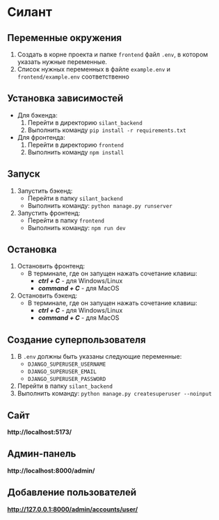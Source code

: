 # Силант

## Переменные окружения

1. Создать в корне проекта и папке `frontend` файл `.env`, в котором указать нужные переменные.
2. Список нужных переменных в файле `example.env` и `frontend/example.env` соответственно

## Установка зависимостей

[//]: # (> [!NOTE])
[//]: # (> При запуске в докере можно пропустить этот шаг)

- Для бэкенда:
  1. Перейти в директорию `silant_backend`
  2. Выполнить команду `pip install -r requirements.txt`
- Для фронтенда:
  1. Перейти в директорию `frontend`
  2. Выполнить команду `npm install`

## Запуск

[//]: # (### В докере)

[//]: # ()
[//]: # (1. Перейти в корень проекта)

[//]: # (2. Выполнить команду: `docker compose up -d --build`)

[//]: # ()
[//]: # (### Не в докере)

1. Запустить бэкенд:
   - Перейти в папку `silant_backend`
   - Выполнить команду: `python manage.py runserver`
2. Запустить фронтенд:
   - Перейти в папку `frontend`
   - Выполнить команду: `npm run dev`

## Остановка

[//]: # (### В докере)

[//]: # ()
[//]: # (`docker compose down`)

[//]: # ()
[//]: # (### Не в докере)

1. Остановить фронтенд:
   - В терминале, где он запущен нажать сочетание клавиш:
     - _**ctrl + C**_ - для Windows/Linux
     - _**command + C**_ - для MacOS
2. Остановить бэкенд:
   - В терминале, где он запущен нажать сочетание клавиш:
     - _**ctrl + C**_ - для Windows/Linux
     - _**command + C**_ - для MacOS

## Создание суперпользователя

1. В `.env` должны быть указаны следующие переменные:
   - `DJANGO_SUPERUSER_USERNAME`
   - `DJANGO_SUPERUSER_EMAIL`
   - `DJANGO_SUPERUSER_PASSWORD`
2. Перейти в папку `silant_backend`
3. Выполнить команду: `python manage.py createsuperuser --noinput`

[//]: # (   - Если запущено в докере: `docker exec django python manage.py createsuperuser --noinput`)

[//]: # (   - Если запущено не в докере:)

[//]: # (     - Перейти в папку `silant_backend`)

[//]: # (     - Выполнить: `python manage.py createsuperuser --noinput`)

## Сайт

**http://localhost:5173/**

[//]: # (- Если запущено в докере: **http://localhost/**)
[//]: # (- Если запущено не в докере: **http://localhost:5173/**)

## Админ-панель

**http://localhost:8000/admin/**

## Добавление пользователей

**http://127.0.0.1:8000/admin/accounts/user/**
